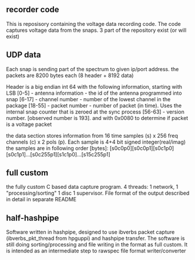 ## recorder code

This is reposisory containing the voltage data recording code. The code captures
voltage data from the snaps. 3 part of the repository exist (or will exist)

## UDP data

Each snap is sending part of the spectrum to given ip/port address. the packets are 8200 bytes each (8 header + 8192 data)

Header is a big endian int 64 with the following information, starting with LSB
[0-5] - antenna information - the id of the antenna programmed into snap
[6-17] - channel number - number of the lowest channel in the package
[18-55] - packet number - number of packet (in time). Uses the internal snap counter that
is zeroed at the sync process
[56-63] - version number. [observed number is 193]. and with 0x0080 to determine if packet is a voltage packet

the data section stores information from 16 time samples (s) x 256 freq channels (c) x 2 pols (p). Each sample is 4+4 bit signed integer(real/imag)
the samples are in following order [bytes]:
[s0c0p0][s0c0p1][s0c1p0][s0c1p1]...[s0c255p1][s1c1p0]...[s15c255p1]

## full custom

the fully custom C based data capture program. 4 threads: 1 network, 1 "processing/sorting" 1 disc 1 supervisor. File format of the output
described in detail in separate README 

## half-hashpipe

Software written in hashpipe, designed to use ibverbs packet capture (ibverbs_pkt_thread from hpguppi) and hashpipe transfer. The software is still doing sorting/processing and file writing in the format as full custom. It is intended as an intermediate step to rawspec file format writer/converter

